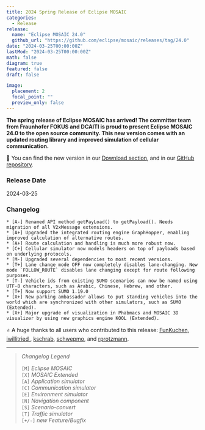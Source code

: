 ```yaml
---
title: 2024 Spring Release of Eclipse MOSAIC
categories:
  - Release
release:
  name: "Eclipse MOSAIC 24.0"
  github_url: "https://github.com/eclipse/mosaic/releases/tag/24.0"
date: "2024-03-25T00:00:00Z"
lastMod: "2024-03-25T00:00:00Z"
math: false
diagram: true
featured: false
draft: false

image:
  placement: 2
  focal_point: ""
  preview_only: false
---
```


**The spring release of Eclipse MOSAIC has arrived! The committer team from Fraunhofer FOKUS and DCAITI is proud to present Eclipse MOSAIC 24.0 to the open source community. 
This new version comes with an updated routing library and improved simulation of cellular communication.**

:rocket: You can find the new version in our [Download section](/download), and in our [GitHub repository](https://github.com/eclipse/mosaic). 

### Release Date
2024-03-25

### Changelog

```shell
* [A-] Renamed API method getPayLoad() to getPayload(). Needs migration of all V2xMessage extensions.
* [A+] Upgraded the integrated routing engine GraphHopper, enabling improved calculation of alternative routes.
* [A+] Route calculation and handling is much more robust now.
* [C+] Cellular simulator now models headers on top of payloads based on underlying protocols.
* [M-] Upgraded several dependencies to most recent versions.
* [T+] Lane change mode OFF now completely disables lane-changing. New mode `FOLLOW_ROUTE` disables lane changing except for route following purposes.
* [T-] Vehicle ids from existing SUMO scenarios can now be named using UTF-8 characters, such as Arabic, Chinese, Hebrew, and other.
* [T+] Now support SUMO 1.19.0
* [X+] New parking ambassador allows to put standing vehicles into the world which are synchronized with other simulators, such as SUMO (Extended).
* [X+] Major upgrade of visualization in Phabmacs and MOSAIC 3D visualizer by using new graphics engine KOOL (Extended).
```

:star: A huge thanks to all users who contributed to this release:
[ <i class="fab fa-github"></i> FunKuchen](https://github.com/FunKuchen),
[ <i class="fab fa-github"></i> iwillitried ](https://github.com/iwillitried ),
[ <i class="fab fa-github"></i> kschrab](https://github.com/kschrab),
[ <i class="fab fa-github"></i> schwepmo](https://github.com/schwepmo), and
[ <i class="fab fa-github"></i> rprotzmann](https://github.com/rprotzmann).

---

> _Changelog Legend_
>   
> `[M]` _Eclipse MOSAIC_\
> `[X]` _MOSAIC Extended_\
> `[A]` _Application simulator_\
> `[C]` _Communication simulator_\
> `[E]` _Environment simulator_\
> `[N]` _Navigation component_\
> `[S]` _Scenario-convert_\
> `[T]` _Traffic simulator_\
> `[+/-]` _new Feature/Bugfix_
